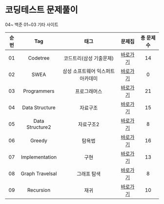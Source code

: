 # 코딩테스트 문제풀이  

04~ 백준
01~03 기타 사이트 

| 순번 | Tag                          | 태그                | 문제집    | 총 문제 수 |
| :--: | :--------------------------: | :-----------------: | :------:  |:------: |
| 01 | Codetree | 코드트리(삼성 기출문제) | [바로가기](./Codetree) | 14 |
| 02 | SWEA | 삼성 소프트웨어 익스퍼트 아카데미 | [바로가기](./SWEA) | 0 |
| 03 | Programmers | 프로그래머스 | [바로가기](./Programmers) | 21 |
| 04 | Data Structure | 자료구조 | [바로가기](./DataStructure) | 15 |
| 05 | Data Structure2 | 자료구조2 | [바로가기](./DataStructure2) | 8 |
| 06 | Greedy | 탐욕법 | [바로가기](./Greedy) | 16 |
| 07 | Implementation | 구현 | [바로가기](./Implementation) | 13 |
| 08 | Graph Travelsal | 그래프 탐색 | [바로가기](./GraphTraversal) | 8 |
| 09 | Recursion | 재귀 | [바로가기](./Recursion) | 10 |
